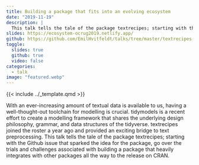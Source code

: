 ```yaml
---
title: Building a package that fits into an evolving ecosystem
date: "2019-11-19"
description: |
  This talk tells the tale of the package textrecipes; starting with the Github issue that sparked the idea for the package, go over the trials and challenges associated with building a package that heavily integrates with other packages all the way to the release on CRAN.
slides: https://ecosystem-ocrug2019.netlify.app/
github: https://github.com/EmilHvitfeldt/talks/tree/master/textrecipes-ecosystem
toggle:
  slides: true
  github: true
  video: false
categories:
  - talk
image: "featured.webp"
---
```


{{< include ../_template.qmd >}}

With an ever-increasing amount of textual data is available to us, having a well-thought-out toolchain for modelling is crucial. tidymodels is a recent effort to create a modelling framework that shares the underlying design philosophy, grammar, and data structures of the tidyverse. textrecipes joined the roster a year ago and provided an exciting bridge to text preprocessing. This talk tells the tale of the package textrecipes; starting with the Github issue that sparked the idea for the package, go over the trials and challenges associated with building a package that heavily integrates with other packages all the way to the release on CRAN.
